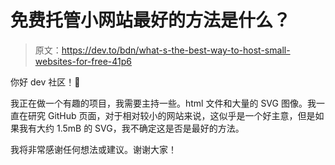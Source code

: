 # 免费托管小网站最好的方法是什么？

> 原文：<https://dev.to/bdn/what-s-the-best-way-to-host-small-websites-for-free-41p6>

你好 dev 社区！👋

我正在做一个有趣的项目，我需要主持一些。html 文件和大量的 SVG 图像。我一直在研究 GitHub 页面，对于相对较小的网站来说，这似乎是一个好主意，但是如果我有大约 1.5mB 的 SVG，我不确定这是否是最好的方法。

我将非常感谢任何想法或建议。谢谢大家！